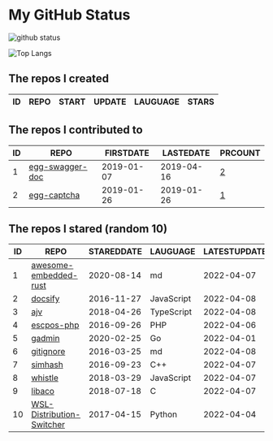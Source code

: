 # My GitHub Status

<img src="https://github-readme-stats-1.yihong0618.vercel.app/api?username=jc-lathander&show_icons=true&&&hide_title=true&count_private=true" alt="github status" />

![Top Langs](https://github-readme-stats-1.yihong0618.vercel.app/api/top-langs/?username=jc-lathander&layout=compact)

<!--START_SECTION:my_github-->
## The repos I created
| ID | REPO | START | UPDATE | LAUGUAGE | STARS |
|----|------|-------|--------|----------|-------|

## The repos I contributed to
| ID |                                REPO                                | FIRSTDATE  | LASTEDATE  |                                          PRCOUNT                                           |
|----|--------------------------------------------------------------------|------------|------------|--------------------------------------------------------------------------------------------|
|  1 | [egg-swagger-doc](https://github.com/Yanshijie-EL/egg-swagger-doc) | 2019-01-07 | 2019-04-16 | [2](https://github.com/Yanshijie-EL/egg-swagger-doc/pulls?q=is%3Apr+author%3Ajc-lathander) |
|  2 | [egg-captcha](https://github.com/Raoul1996/egg-captcha)            | 2019-01-26 | 2019-01-26 | [1](https://github.com/Raoul1996/egg-captcha/pulls?q=is%3Apr+author%3Ajc-lathander)        |

## The repos I stared (random 10)
| ID |                                        REPO                                        | STAREDDATE |  LAUGUAGE  | LATESTUPDATE |
|----|------------------------------------------------------------------------------------|------------|------------|--------------|
|  1 | [awesome-embedded-rust](https://github.com/rust-embedded/awesome-embedded-rust)    | 2020-08-14 | md         | 2022-04-07   |
|  2 | [docsify](https://github.com/docsifyjs/docsify)                                    | 2016-11-27 | JavaScript | 2022-04-08   |
|  3 | [ajv](https://github.com/ajv-validator/ajv)                                        | 2018-04-26 | TypeScript | 2022-04-08   |
|  4 | [escpos-php](https://github.com/mike42/escpos-php)                                 | 2016-09-26 | PHP        | 2022-04-06   |
|  5 | [gadmin](https://github.com/hailaz/gadmin)                                         | 2020-02-25 | Go         | 2022-04-01   |
|  6 | [gitignore](https://github.com/github/gitignore)                                   | 2016-03-25 | md         | 2022-04-08   |
|  7 | [simhash](https://github.com/yanyiwu/simhash)                                      | 2016-09-23 | C++        | 2022-04-07   |
|  8 | [whistle](https://github.com/avwo/whistle)                                         | 2018-03-29 | JavaScript | 2022-04-07   |
|  9 | [libaco](https://github.com/hnes/libaco)                                           | 2018-07-18 | C          | 2022-04-07   |
| 10 | [WSL-Distribution-Switcher](https://github.com/RoliSoft/WSL-Distribution-Switcher) | 2017-04-15 | Python     | 2022-04-04   |

<!--END_SECTION:my_github-->
